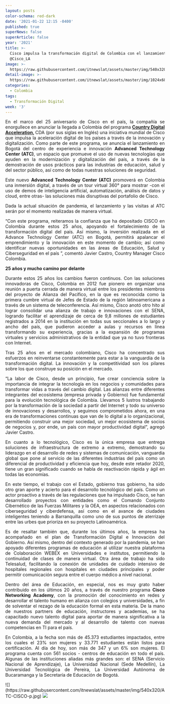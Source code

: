 ```yaml
---
layout: posts
color-schema: red-dark
date: '2021-01-22 12:15 -0400'
published: true
superNews: false
superArticle: false
year: '2021'
title: >-
  Cisco impulsa la transformación digital de Colombia con el lanzamiento del CDA
  @Cisco_LA
image: >-
  https://raw.githubusercontent.com/itnewslat/assets/master/img/540x320/ATC-CISCO-p.jpg
detail-image: >-
  https://raw.githubusercontent.com/itnewslat/assets/master/img/1024x680/ATC-CISCO-g.jpg
categories:
  - Colombia
tags:
  - Transformación Digital
week: '3'
---
```


<p style="text-align: justify;">En el marco del 25 aniversario de Cisco en el país, la compañía se enorgullece en anunciar la llegada a Colombia del programa <a href="https://www.cisco.com/c/m/es_co/cda.html?dtid=oemels001119&amp;ccid=cc001667&amp;ecid=27377"><strong>Country Digital Acceleration</strong></a><strong>, </strong>CDA (por sus siglas en Inglés) una iniciativa mundial de Cisco que impulsa la aceleración digital de los países a través de la innovación y digitalización. Como parte de este programa, se anuncia el lanzamiento en Bogotá del centro de experiencia e innovación <strong>Advanced Technology Center (ATC)</strong>, un espacio que promueve el uso de nuevas tecnologías que ayuden en la modernización y digitalización del país, a través de la demostración de usos prácticos para las industrias de educación, salud y del sector público, así como de todas nuestras soluciones de seguridad.</p>
<p style="text-align: justify;">Este nuevo <strong>Advanced Technology Center (ATC)</strong> promoverá en Colombia una inmersión digital, a través de un tour virtual 360° para mostrar -con el uso de demos de inteligencia artificial, automatización, análisis de datos y cloud, entre otras- las soluciones más disruptivas del portafolio de Cisco.</p>
<p style="text-align: justify;">Dada la actual situación de pandemia, el lanzamiento y las visitas al ATC serán por el momento realizadas de manera virtual.</p>
<p style="text-align: justify;">“Con este programa, reiteramos la confianza que ha depositado CISCO en Colombia durante estos 25 años, apoyando el fortalecimiento de la transformación digital del país. Así mismo, la inversión realizada en el Advance Technology Center (ATC) en Bogotá, permitirá apalancar el emprendimiento y la innovación en este momento de cambio; así como identificar nuevas oportunidades en las áreas de Educación, Salud y Ciberseguridad en el país ”, comentó   Javier Castro, Country Manager Cisco Colombia.</p>
<p style="text-align: justify;"><strong>25 años y mucho camino por delante</strong></p>
<p style="text-align: justify;">Durante estos 25 años los cambios fueron continuos. Con las soluciones innovadoras de Cisco, Colombia en 2012 fue pionero en organizar una reunión a puerta cerrada de manera virtual entre los presidentes miembros del proyecto de Alianza del Pacífico, en la que es reconocida como la primera cumbre virtual de Jefes de Estado de la región latinoamericana a través de un sistema de teleconferencia. Así mismo, Cisco anotó otro hito al lograr consolidar una alianza de trabajo e innovaciones con el SENA, logrando facilitar el aprendizaje de cerca de 9,8 millones de estudiantes registrados a 2014 en la institución en todas sus seccionales a lo largo y ancho del país, que pudieron acceder a aulas y recursos en línea transformando su experiencia, gracias a la expansión de programas virtuales y servicios administrativos de la entidad que ya no tuvo fronteras con Internet.</p>
<p style="text-align: justify;">Tras 25 años en el mercado colombiano, Cisco ha concentrado sus esfuerzos en reinventarse constantemente para estar a la vanguardia de la transformación digital. La innovación y la competitividad son los pilares sobre los que construye su posición en el mercado.</p>
<p style="text-align: justify;">“La labor de Cisco, desde un principio, fue crear conciencia sobre la importancia de integrar la tecnología en los negocios y comunidades para transformar vidas a través del cambio digital. Las alianzas entre diferentes integrantes del ecosistema (empresa privada y Gobierno) fue fundamental para la evolución tecnológica de Colombia. Llevamos 5 lustros trabajando por la transformación de la sociedad a partir del Internet y todo su universo de innovaciones y desarrollos, y seguimos comprometidos ahora, en una era de transformaciones continuas que van de lo digital a lo organizacional, permitiendo construir una mejor sociedad, un mejor ecosistema de socios de negocios y, por ende, un país con mayor productividad digital”, agregó Javier Castro.</p>
<p style="text-align: justify;">En cuanto a lo tecnológico, Cisco es la única empresa que entrega soluciones de infraestructura de extremo a extremo, demostrando su liderazgo en el desarrollo de redes y sistemas de comunicación, vanguardia global que pone al servicio de las diferentes industrias del país como un diferencial de productividad y eficiencia que hoy, desde este retador 2020, tiene un gran significado cuando se habla de reactivación rápida y ágil en todas las economías.</p>
<p style="text-align: justify;">En este tiempo, el trabajo con el Estado, gobierno tras gobierno, ha sido otro gran aporte y acierto para el desarrollo tecnológico del país. Como un actor proactivo a través de las regulaciones que ha impulsado Cisco, se han desarrollado proyectos con entidades como el Comando Conjunto Cibernético de las Fuerzas Militares y la OEA, en aspectos relacionados con ciberseguridad y ciberdefensa, así como en el avance de ciudades inteligentes teniendo a Barranquilla como uno de sus puntos de aterrizaje entre las urbes que prioriza en su proyecto Latinoamérica.</p>
<p style="text-align: justify;">Es de resaltar también que, durante los últimos años, la empresa ha acompañado en el plan de Transformación Digital e Innovación del Gobierno. Así mismo, dentro del contexto generado por la pandemia, se han apoyado diferentes programas de educación al utilizar nuestra plataforma de Colaboración WEBEX en Universidades e institutos, permitiendo la continuidad de clases de manera virtual. Otra área de trabajo ha sido Telesalud, facilitando la conexión de unidades de cuidado intensivo de hospitales regionales con hospitales en ciudades principales y poder permitir comunicación segura entre el cuerpo médico a nivel nacional.</p>
<p style="text-align: justify;">Dentro del área de Educación, en especial, nos es muy grato haber contribuido en los últimos 20 años, a través de nuestro programa <strong>Cisco Networking Academy</strong>, con la promoción del conocimiento en redes y desarrollar el talento humano en alianza con colegios y universidades, a fin de solventar el rezago de la educación formal en esta materia. De la mano de nuestros partners de educación, instructores y academias, se ha capacitado nuevo talento digital para aportar de manera significativa a la nueva demanda del mercado y al desarrollo de talento con nuevas competencias en TI para el país.</p>
<p style="text-align: justify;">En Colombia, a la fecha son más de 45.373 estudiantes impactados, entre los cuales el 23% son mujeres y 33.771 estudiantes están listos para certificación. Al día de hoy, son más de 347 y un 6% son mujeres. El programa cuenta con 561 socios - centros de educación en todo el país. Algunas de las instituciones aliadas más grandes son: el SENA (Servicio Nacional de Aprendizaje), La Universidad Nacional (Sede Medellín), La Universidad Tecnológica de Pereira, La Universidad Autónoma de Bucaramanga y la Secretaría de Educación de Bogotá.</p>
![](https://raw.githubusercontent.com/itnewslat/assets/master/img/540x320/ATC-CISCO-p.jpg)

<img src="https://tracker.metricool.com/c3po.jpg?hash=56f88a41e39ab42c063cc51676587a04"/>